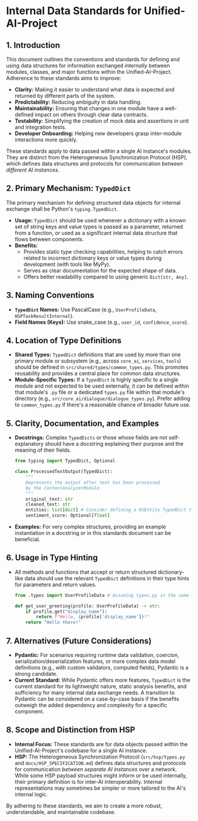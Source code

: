 # Internal Data Standards for Unified-AI-Project

## 1. Introduction

This document outlines the conventions and standards for defining and using data structures for information exchanged *internally* between modules, classes, and major functions within the Unified-AI-Project. Adherence to these standards aims to improve:

*   **Clarity:** Making it easier to understand what data is expected and returned by different parts of the system.
*   **Predictability:** Reducing ambiguity in data handling.
*   **Maintainability:** Ensuring that changes in one module have a well-defined impact on others through clear data contracts.
*   **Testability:** Simplifying the creation of mock data and assertions in unit and integration tests.
*   **Developer Onboarding:** Helping new developers grasp inter-module interactions more quickly.

These standards apply to data passed within a single AI instance's modules. They are distinct from the Heterogeneous Synchronization Protocol (HSP), which defines data structures and protocols for communication *between different AI instances*.

## 2. Primary Mechanism: `TypedDict`

The primary mechanism for defining structured data objects for internal exchange shall be Python's `typing.TypedDict`.

*   **Usage:** `TypedDict` should be used whenever a dictionary with a known set of string keys and value types is passed as a parameter, returned from a function, or used as a significant internal data structure that flows between components.
*   **Benefits:**
    *   Provides static type checking capabilities, helping to catch errors related to incorrect dictionary keys or value types during development (with tools like MyPy).
    *   Serves as clear documentation for the expected shape of data.
    *   Offers better readability compared to using generic `Dict[str, Any]`.

## 3. Naming Conventions

*   **`TypedDict` Names:** Use PascalCase (e.g., `UserProfileData`, `HSPTaskResultInternal`).
*   **Field Names (Keys):** Use snake_case (e.g., `user_id`, `confidence_score`).

## 4. Location of Type Definitions

*   **Shared Types:** `TypedDict` definitions that are used by more than one primary module or subsystem (e.g., across `core_ai`, `services`, `tools`) should be defined in `src/shared/types/common_types.py`. This promotes reusability and provides a central place for common data structures.
*   **Module-Specific Types:** If a `TypedDict` is highly specific to a single module and not expected to be used externally, it can be defined within that module's `.py` file or a dedicated `types.py` file within that module's directory (e.g., `src/core_ai/dialogue/dialogue_types.py`). Prefer adding to `common_types.py` if there's a reasonable chance of broader future use.

## 5. Clarity, Documentation, and Examples

*   **Docstrings:** Complex `TypedDicts` or those whose fields are not self-explanatory should have a docstring explaining their purpose and the meaning of their fields.
    ```python
    from typing import TypedDict, Optional

    class ProcessedTextOutput(TypedDict):
        """
        Represents the output after text has been processed
        by the ContentAnalyzerModule.
        """
        original_text: str
        cleaned_text: str
        entities: list[dict] # Consider defining a KGEntity TypedDict too
        sentiment_score: Optional[float]
    ```
*   **Examples:** For very complex structures, providing an example instantiation in a docstring or in this standards document can be beneficial.

## 6. Usage in Type Hinting

*   All methods and functions that accept or return structured dictionary-like data should use the relevant `TypedDict` definitions in their type hints for parameters and return values.
    ```python
    from .types import UserProfileData # Assuming types.py in the same module

    def get_user_greeting(profile: UserProfileData) -> str:
        if profile.get("display_name"):
            return f"Hello, {profile['display_name']}!"
        return "Hello there!"
    ```

## 7. Alternatives (Future Considerations)

*   **Pydantic:** For scenarios requiring runtime data validation, coercion, serialization/deserialization features, or more complex data model definitions (e.g., with custom validators, computed fields), Pydantic is a strong candidate.
*   **Current Standard:** While Pydantic offers more features, `TypedDict` is the current standard for its lightweight nature, static analysis benefits, and sufficiency for many internal data exchange needs. A transition to Pydantic can be considered on a case-by-case basis if the benefits outweigh the added dependency and complexity for a specific component.

## 8. Scope and Distinction from HSP

*   **Internal Focus:** These standards are for data objects passed *within* the Unified-AI-Project's codebase for a single AI instance.
*   **HSP:** The Heterogeneous Synchronization Protocol (`src/hsp/types.py` and `docs/HSP_SPECIFICATION.md`) defines data structures and protocols for communication *between separate AI instances* over a network. While some HSP payload structures might inform or be used internally, their primary definition is for inter-AI interoperability. Internal representations may sometimes be simpler or more tailored to the AI's internal logic.

By adhering to these standards, we aim to create a more robust, understandable, and maintainable codebase.
